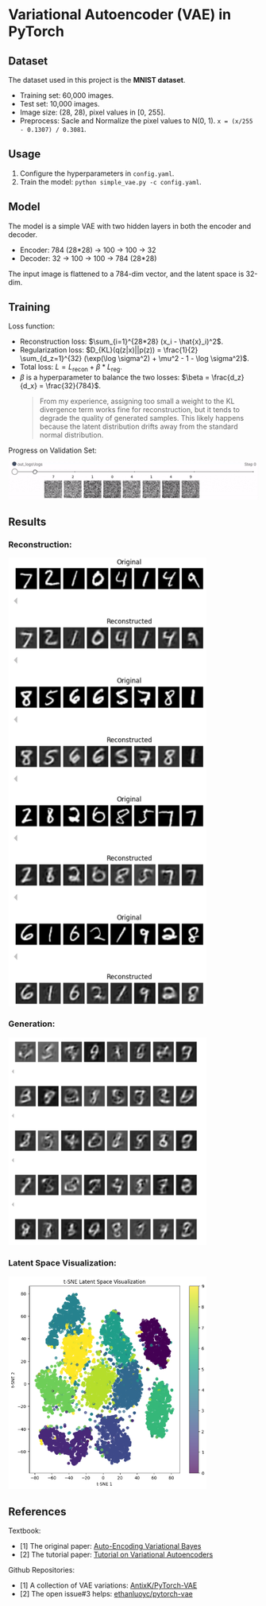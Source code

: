 
# Variational Autoencoder (VAE) in PyTorch

## Dataset
The dataset used in this project is the **MNIST dataset**.
 - Training set: 60,000 images.
 - Test set: 10,000 images.
 - Image size: (28, 28), pixel values in [0, 255].
 - Preprocess: Sacle and Normalize the pixel values to N(0, 1). `x = (x/255 - 0.1307) / 0.3081`.

## Usage
1. Configure the hyperparameters in `config.yaml`.
2. Train the model: `python simple_vae.py -c config.yaml`.

## Model
The model is a simple VAE with two hidden layers in both the encoder and decoder.
 - Encoder: 784 (28*28) $\rightarrow$ 100 $\rightarrow$ 100 $\rightarrow$ 32
 - Decoder: 32 $\rightarrow$ 100 $\rightarrow$ 100 $\rightarrow$ 784 (28*28)

The input image is flattened to a 784-dim vector, and the latent space is 32-dim.

## Training
Loss function: 
 - Reconstruction loss: $\sum_{i=1}^{28*28} (x_i - \hat{x}_i)^2$.
 - Regularization loss: $D_{KL}(q(z|x)||p(z)) = \frac{1}{2} \sum_{d_z=1}^{32} (\exp(\log \sigma^2) + \mu^2 - 1 - \log \sigma^2)$.
 - Total loss: $L = L_\text{recon} + \beta*L_\text{reg}$. 
 - $\beta$ is a hyperparameter to balance the two losses: $\beta = \frac{d_z}{d_x} = \frac{32}{784}$.
    > From my experience, assigning too small a weight to the KL divergence term works fine for reconstruction, but it tends to degrade the quality of generated samples. This likely happens because the latent distribution drifts away from the standard normal distribution.

Progress on Validation Set:

![Training Progress](./assets/progress.gif)

## Results
### Reconstruction: 
  
  <img src="./assets/recon.png" width="400">

### Generation: 

  <img src="./assets/gen.png" width="400">
  
### Latent Space Visualization:

  <img src="./assets/tsne.png" width="400">

## References
Textbook:
 - [1] The original paper: [Auto-Encoding Variational Bayes](https://arxiv.org/abs/1312.6114)
 - [2] The tutorial paper: [Tutorial on Variational Autoencoders](https://arxiv.org/abs/1606.05908)

Github Repositories:
 - [1] A collection of VAE variations: [AntixK/PyTorch-VAE](https://github.com/AntixK/PyTorch-VAE)
 - [2] The open issue#3 helps: [ethanluoyc/pytorch-vae](https://github.com/ethanluoyc/pytorch-vae)